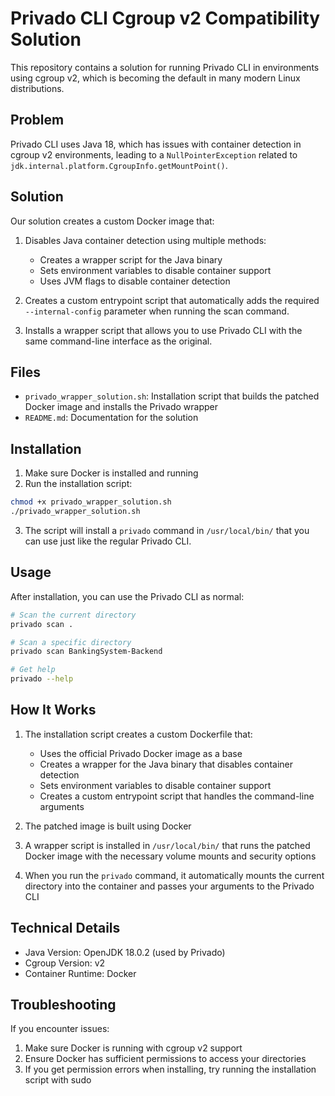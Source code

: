# Privado CLI Cgroup v2 Compatibility Solution

This repository contains a solution for running Privado CLI in environments using cgroup v2, which is becoming the default in many modern Linux distributions.

## Problem

Privado CLI uses Java 18, which has issues with container detection in cgroup v2 environments, leading to a `NullPointerException` related to `jdk.internal.platform.CgroupInfo.getMountPoint()`.

## Solution

Our solution creates a custom Docker image that:

1. Disables Java container detection using multiple methods:
   - Creates a wrapper script for the Java binary
   - Sets environment variables to disable container support
   - Uses JVM flags to disable container detection

2. Creates a custom entrypoint script that automatically adds the required `--internal-config` parameter when running the scan command.

3. Installs a wrapper script that allows you to use Privado CLI with the same command-line interface as the original.

## Files

- `privado_wrapper_solution.sh`: Installation script that builds the patched Docker image and installs the Privado wrapper
- `README.md`: Documentation for the solution

## Installation

1. Make sure Docker is installed and running
2. Run the installation script:

```bash
chmod +x privado_wrapper_solution.sh
./privado_wrapper_solution.sh
```

3. The script will install a `privado` command in `/usr/local/bin/` that you can use just like the regular Privado CLI.

## Usage

After installation, you can use the Privado CLI as normal:

```bash
# Scan the current directory
privado scan .

# Scan a specific directory
privado scan BankingSystem-Backend

# Get help
privado --help
```

## How It Works

1. The installation script creates a custom Dockerfile that:
   - Uses the official Privado Docker image as a base
   - Creates a wrapper for the Java binary that disables container detection
   - Sets environment variables to disable container support
   - Creates a custom entrypoint script that handles the command-line arguments

2. The patched image is built using Docker

3. A wrapper script is installed in `/usr/local/bin/` that runs the patched Docker image with the necessary volume mounts and security options

4. When you run the `privado` command, it automatically mounts the current directory into the container and passes your arguments to the Privado CLI

## Technical Details

- Java Version: OpenJDK 18.0.2 (used by Privado)
- Cgroup Version: v2
- Container Runtime: Docker

## Troubleshooting

If you encounter issues:

1. Make sure Docker is running with cgroup v2 support
2. Ensure Docker has sufficient permissions to access your directories
3. If you get permission errors when installing, try running the installation script with sudo
